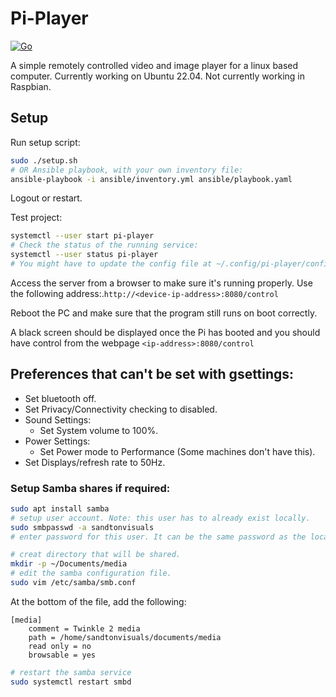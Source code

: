 # Pi-Player

[![Go](https://github.com/17xande/pi-player/actions/workflows/build.yml/badge.svg)](https://github.com/17xande/pi-player/actions/workflows/build.yml)

A simple remotely controlled video and image player for a linux based computer. Currently working on Ubuntu 22.04. Not currently working in Raspbian.

## Setup
Run setup script:
```bash
sudo ./setup.sh
# OR Ansible playbook, with your own inventory file:
ansible-playbook -i ansible/inventory.yml ansible/playbook.yaml
```

Logout or restart.

Test project:
```bash
systemctl --user start pi-player
# Check the status of the running service:
systemctl --user status pi-player
# You might have to update the config file at ~/.config/pi-player/config.json
```

Access the server from a browser to make sure it's running properly. Use the following address:.`http://<device-ip-address>:8080/control`

Reboot the PC and make sure that the program still runs on boot correctly.

A black screen should be displayed once the Pi has booted and you should have control from the webpage `<ip-address>:8080/control`

## Preferences that can't be set with gsettings:
- Set bluetooth off.
- Set Privacy/Connectivity checking to disabled.
- Sound Settings:
  - Set System volume to 100%.
- Power Settings:
  - Set Power mode to Performance (Some machines don't have this).
- Set Displays/refresh rate to 50Hz.

### Setup Samba shares if required:
```bash
sudo apt install samba
# setup user account. Note: this user has to already exist locally.
sudo smbpasswd -a sandtonvisuals
# enter password for this user. It can be the same password as the local user.

# creat directory that will be shared.
mkdir -p ~/Documents/media
# edit the samba configuration file.
sudo vim /etc/samba/smb.conf
```

At the bottom of the file, add the following:
```samba
[media]
    comment = Twinkle 2 media
    path = /home/sandtonvisuals/documents/media
    read only = no
    browsable = yes
```
```bash
# restart the samba service
sudo systemctl restart smbd
```

